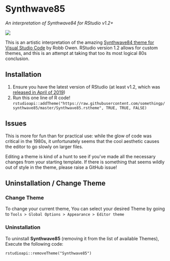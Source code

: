 # Synthwave85
_An interpretation of Synthwave84 for RStudio v1.2+_

![](example.png)

This is an artistic interpretation of the amazing [Synthwave84 theme for Visual Studio Code](https://github.com/robb0wen/synthwave-vscode) by Robb Owen. RStudio version 1.2 allows for custom themes, and this is an attempt at taking that too its most logical 80s conclusion.

## Installation

  1. Ensure you have the latest version of RStudio (at least v1.2, which was [released in April of 2019](https://blog.rstudio.com/2019/04/30/rstudio-1-2-release/))
  2. Run this one line of R code! `rstudioapi::addTheme("https://raw.githubusercontent.com/somethingp/synthwave85/master/Synthwave85.rstheme", TRUE, TRUE, FALSE)`

## Issues

This is more for fun than for practical use: while the glow of code was critical in the 1980s, it unfortunately seems that the cool aesthetic causes the editor to go slowly on larger files.

Editing a theme is kind of a hunt to see if you've made all the necessary changes from your starting template. If there is something that seems wildly out of style in the theme, please raise a GitHub issue!

## Uninstallation / Change Theme

### Change Theme

To change your current theme, You can select your desired Theme by going to `Tools > Global Options > Appearance > Editor theme`

### Uninstallation

To uninstall **Synthwave85** (removing it from the list of available Themes), Execute the following code:

`rstudioapi::removeTheme("Synthwave85")`
